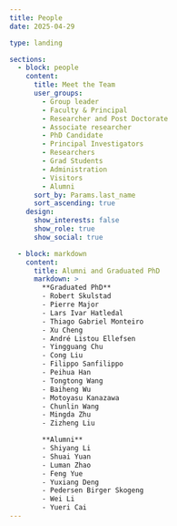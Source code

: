 ```yaml
---
title: People
date: 2025-04-29

type: landing

sections:
  - block: people
    content:
      title: Meet the Team
      user_groups:
        - Group leader
        - Faculty & Principal
        - Researcher and Post Doctorate
        - Associate researcher
        - PhD Candidate
        - Principal Investigators
        - Researchers
        - Grad Students
        - Administration
        - Visitors
        - Alumni
      sort_by: Params.last_name
      sort_ascending: true
    design:
      show_interests: false
      show_role: true
      show_social: true

  - block: markdown
    content:
      title: Alumni and Graduated PhD
      markdown: >
        **Graduated PhD**  
        - Robert Skulstad  
        - Pierre Major  
        - Lars Ivar Hatledal  
        - Thiago Gabriel Monteiro  
        - Xu Cheng  
        - André Listou Ellefsen  
        - Yingguang Chu  
        - Cong Liu  
        - Filippo Sanfilippo  
        - Peihua Han  
        - Tongtong Wang  
        - Baiheng Wu  
        - Motoyasu Kanazawa  
        - Chunlin Wang  
        - Mingda Zhu  
        - Zizheng Liu  

        **Alumni**  
        - Shiyang Li  
        - Shuai Yuan  
        - Luman Zhao  
        - Feng Yue  
        - Yuxiang Deng  
        - Pedersen Birger Skogeng  
        - Wei Li  
        - Yueri Cai
---
```

